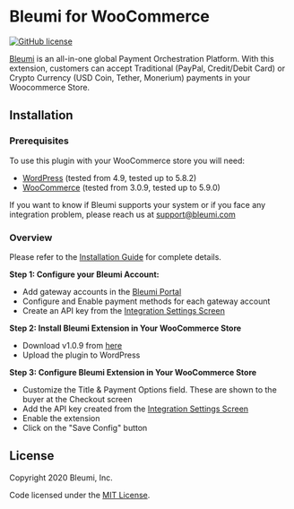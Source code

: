 # Bleumi for WooCommerce

[![GitHub license](https://img.shields.io/badge/license-MIT-blue.svg?style=flat-square)](https://raw.githubusercontent.com/bleumi/payment-aggregator-woocommerce/master/LICENSE)

[Bleumi](https://bleumi.com) is an all-in-one global Payment Orchestration Platform. With this extension, customers can accept Traditional (PayPal, Credit/Debit Card) or Crypto Currency (USD Coin, Tether, Monerium) payments in your Woocommerce Store.

## Installation

### Prerequisites

To use this plugin with your WooCommerce store you will need:

* [WordPress](https://wordpress.org/) (tested from 4.9, tested up to 5.8.2)
* [WooCommerce](https://wordpress.org/plugins/woocommerce/) (tested from 3.0.9, tested up to 5.9.0)

If you want to know if Bleumi supports your system or if you face any integration problem, please reach us at support@bleumi.com

### Overview

Please refer to the [Installation Guide](https://github.com/bleumi/payment-aggregator-woocommerce/blob/main/Bleumi%20Payments%20-%20Installation%20Guide%20for%20WooCommerce_v2.pdf) for complete details.

**Step 1: Configure your Bleumi Account:**

* Add gateway accounts in the [Bleumi Portal](https://account.bleumi.com/account/?app=paymentlink&tab=gateway)
* Configure and Enable payment methods for each gateway account
* Create an API key from the [Integration Settings Screen](http://account.bleumi.com/account/?app=paymentlink&tab=integration)

**Step 2: Install Bleumi Extension in Your WooCommerce Store**

* Download v1.0.9 from [here](https://github.com/bleumi/payment-aggregator-woocommerce/releases/download/v1.0.9/bleumi-payments-for-woocommerce.zip)
* Upload the plugin to WordPress

**Step 3: Configure Bleumi Extension in Your WooCommerce Store**

* Customize the Title & Payment Options field. These are shown to the buyer at the Checkout screen
* Add the API key created from the [Integration Settings Screen](http://account.bleumi.com/account/?app=paymentlink&tab=integration)
* Enable the extension
* Click on the "Save Config" button

## License

Copyright 2020 Bleumi, Inc.

Code licensed under the [MIT License](LICENSE).
